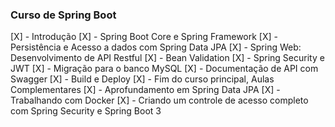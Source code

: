 ### Curso de Spring Boot

[X] - Introdução
[X] - Spring Boot Core e Spring Framework
[X] - Persistência e Acesso a dados com Spring Data JPA
[X] - Spring Web: Desenvolvimento de API Restful
[X] - Bean Validation
[X] - Spring Security e JWT
[X] - Migração para o banco MySQL
[X] - Documentação de API com Swagger
[X] - Build e Deploy
[X] - Fim do curso principal, Aulas Complementares
[X] - Aprofundamento em Spring Data JPA
[X] - Trabalhando com Docker
[X] - Criando um controle de acesso completo com Spring Security e Spring Boot 3
